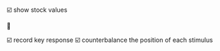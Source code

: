 ☑️ show stock values

🔲







☑️ record key response
☑️ counterbalance the position of each stimulus